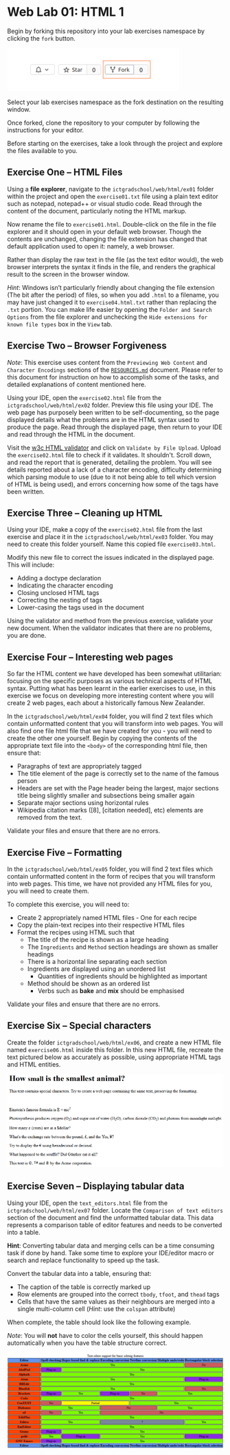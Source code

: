 # Web Lab 01: HTML 1

Begin by forking this repository into your lab exercises namespace by clicking the ```fork``` button.

![](spec/template/fork-button.png)

Select your lab exercises namespace as the fork destination on the resulting window.

Once forked, clone the repository to your computer by following the instructions for your editor.

Before starting on the exercises, take a look through the project and explore the files available to you.



## Exercise One &ndash; HTML Files

Using a **file explorer**, navigate to the `ictgradschool/web/html/ex01` folder within the project and open the `exercise01.txt` file using a plain text editor such as notepad, notepad++ or visual studio code. Read through the content of the document, particularly noting the HTML markup.

Now rename the file to `exercise01.html`. Double-click on the file in the file explorer and it should open in your default web browser. Though the contents are unchanged, changing the file extension has changed that default application used to open it: namely, a web browser.

Rather than display the raw text in the file (as the text editor would), the web browser interprets the syntax it finds in the file, and renders the graphical result to the screen in the browser window.

_Hint_: Windows isn’t particularly friendly about changing the file extension (The bit after the period) of files, so when you add `.html` to a  filename, you may have just changed it to `exercise04.html.txt` rather than replacing the `.txt` portion. You can make life easier by opening the `Folder and Search Options` from the file explorer and unchecking the `Hide extensions for known file types` box in the `View` tab.



## Exercise Two &ndash; Browser Forgiveness

_Note_: This exercise uses content from the `Previewing Web Content` and `Character Encodings` sections of the [`RESOURCES.md`](./RESOURCES.md) document. Please refer to this document for instruction on how to accomplish some of the tasks, and detailed explanations of content mentioned here.

Using your IDE, open the `exercise02.html` file from the  `ictgradschool/web/html/ex02` folder. Preview this file using your IDE. The web page has purposely been written to be self-documenting, so the page displayed details what the problems are in the HTML syntax used to produce the page.  Read through the displayed page, then return to your IDE and read through the HTML in the document.

Visit the [w3c HTML validator](https://validator.w3.org/nu/) and click on `Validate by File Upload`. Upload the `exercise02.html` file to check if it validates. It shouldn't. Scroll down, and read the report that is generated, detailing the problem.  You will see details reported about a lack of a character encoding, difficulty determining which parsing module to use (due to it not being able to tell which version of HTML is being used), and errors concerning how some of the tags have been written.




## Exercise Three &ndash; Cleaning up HTML

Using your IDE, make a copy of the `exercise02.html` file from the last exercise and place it in the `ictgradschool/web/html/ex03` folder. You may need to create this folder yourself. Name this copied file `exercise03.html`.

Modify this new file to correct the issues indicated in the displayed page. This will include:
+ Adding a doctype declaration
+ Indicating the character encoding
+ Closing unclosed HTML tags
+ Correcting the nesting of tags
+ Lower-casing the tags used in the document

Using the validator and method from the previous exercise, validate your new document. When the validator indicates that there are no problems, you are done.



## Exercise Four &ndash; Interesting web pages

So far the HTML content we have developed has been somewhat utilitarian: focusing on the specific purposes as various technical aspects of HTML syntax. Putting what has been learnt in the earlier exercises to use, in this exercise we focus on developing more interesting content where you will create 2 web pages, each about a historically famous New Zealander.

In the `ictgradschool/web/html/ex04` folder, you will find 2 text files which contain unformatted content that you will transform into web pages. You will also find one file html file that we have created for you - you will need to create the other one yourself. Begin by copying the contents of the appropriate text file into the `<body>` of the corresponding html file, then ensure that:

+ Paragraphs of text are appropriately tagged
+ The title element of the page is correctly set to the name of the famous person
+ Headers are set with the Page header being the largest, major sections title being slightly smaller and subsections being smaller again
+ Separate major sections using horizontal rules
+ Wikipedia citation marks ([8], [citation needed], etc) elements are removed from the text.

Validate your files and ensure that there are no errors.



## Exercise Five &ndash; Formatting

In the `ictgradschool/web/html/ex05` folder, you will find 2 text files which contain unformatted content in the form of recipes that you will transform into web pages. This time, we have not provided any HTML files for you, you will need to create them.

To complete this exercise, you will need to:
+ Create 2 appropriately named HTML files - One for each recipe
+ Copy the plain-text recipes into their respective HTML files
+ Format the recipes using HTML such that
  + The title of the recipe is shown as a large heading
  + The `Ingredients` and `Method` section headings are shown as smaller headings
  + There is a horizontal line separating each section
  + Ingredients are displayed using an unordered list
    + Quantities of ingredients should be highlighted as important
  + Method should be shown as an ordered list
    + Verbs such as **bake** and **mix** should be emphasised

Validate your files and ensure that there are no errors.



## Exercise Six &ndash; Special characters

Create the folder `ictgradschool/web/html/ex06`, and create a new HTML file named `exercise06.html` inside this folder. In this new HTML file, recreate the text pictured below as accurately as possible, using appropriate HTML tags and HTML entities.

![](./spec/html/ex06-screenshot.png)



## Exercise Seven &ndash; Displaying tabular data

Using your IDE, open the `text_editors.html` file from the `ictgradschool/web/html/ex07` folder. Locate the `Comparison of text editors` section of the document and find the unformatted tabular data. This data represents a comparison table of editor features and needs to be converted into a table.

__Hint__: Converting tabular data and merging cells can be a time consuming task if done by hand. Take some time to explore your IDE/editor macro or search and replace functionality to speed up the task.

Convert the tabular data into a table, ensuring that:
+ The caption of the table is correctly marked up
+ Row elements are grouped into the correct `tbody`, `tfoot`, and `thead` tags
+ Cells that have the same values as their neighbours are merged into a single multi-column cell (_Hint_: use the `colspan` attribute)

When complete, the table should look like the following example.

_Note_: You will **not** have to color the cells yourself, this should happen automatically when you have the table structure correct.

![](./spec/html/ex07-screenshot.png)
